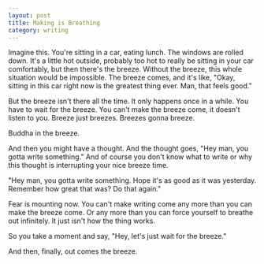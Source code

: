 ```yaml
---
layout: post
title: Making is Breathing
category: writing
---
```


Imagine this. You're sitting in a car, eating lunch. The windows are rolled down. It's a little hot outside, probably too hot to really be sitting in your car comfortably, but then there's the breeze. Without the breeze, this whole situation would be impossible. The breeze comes, and it's like, "Okay, sitting in this car right now is the greatest thing ever. Man, that feels good."

But the breeze isn't there all the time. It only happens once in a while. You have to wait for the breeze. You can't make the breeze come, it doesn't listen to you. Breeze just breezes. Breezes gonna breeze.

Buddha in the breeze.

And then you might have a thought. And the thought goes, "Hey man, you gotta write something." And of course you don't know what to write or why this thought is interrupting your nice breeze time.

"Hey man, you gotta write something. Hope it's as good as it was yesterday. Remember how great that was? Do that again."

Fear is mounting now. You can't make writing come any more than you can make the breeze come. Or any more than you can force yourself to breathe out infinitely. It just isn't how the thing works.

So you take a moment and say, "Hey, let's just wait for the breeze."

And then, finally, out comes the breeze.